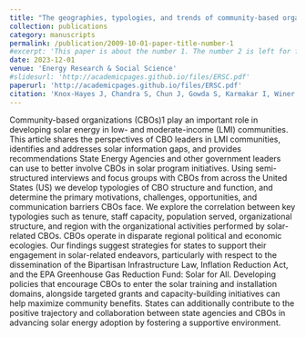 ```yaml
---
title: "The geographies, typologies, and trends of community-based organizations for solar energy in the United States."
collection: publications
category: manuscripts
permalink: /publication/2009-10-01-paper-title-number-1
#excerpt: 'This paper is about the number 1. The number 2 is left for future work.'
date: 2023-12-01
venue: 'Energy Research & Social Science'
#slidesurl: 'http://academicpages.github.io/files/ERSC.pdf'
paperurl: 'http://academicpages.github.io/files/ERSC.pdf'
citation: 'Knox-Hayes J, Chandra S, Chun J, Gowda S, Karmakar I, Winer R. The geographies, typologies, and trends of community-based organizations for solar energy in the United States. Energy Research & Social Science. 2023 December; 106:103311-. Available from: https://linkinghub.elsevier.com/retrieve/pii/S2214629623003717 DOI: 10.1016/j.erss.2023.103311'
---
```


Community-based organizations (CBOs)1 play an important role in developing solar energy in low- and moderate-income (LMI) communities. This article shares the perspectives of CBO leaders in LMI communities, identifies and addresses solar information gaps, and provides recommendations State Energy Agencies and other government leaders can use to better involve CBOs in solar program initiatives. Using semi-structured interviews and focus groups with CBOs from across the United States (US) we develop typologies of CBO structure and function, and determine the primary motivations, challenges, opportunities, and communication barriers CBOs face. We explore the correlation between key typologies such as tenure, staff capacity, population served, organizational structure, and region with the organizational activities performed by solar-related CBOs. CBOs operate in disparate regional political and economic ecologies. Our findings suggest strategies for states to support their engagement in solar-related endeavors, particularly with respect to the dissemination of the Bipartisan Infrastructure Law, Inflation Reduction Act, and the EPA Greenhouse Gas Reduction Fund: Solar for All. Developing policies that encourage CBOs to enter the solar training and installation domains, alongside targeted grants and capacity-building initiatives can help maximize community benefits. States can additionally contribute to the positive trajectory and collaboration between state agencies and CBOs in advancing solar energy adoption by fostering a supportive environment.

